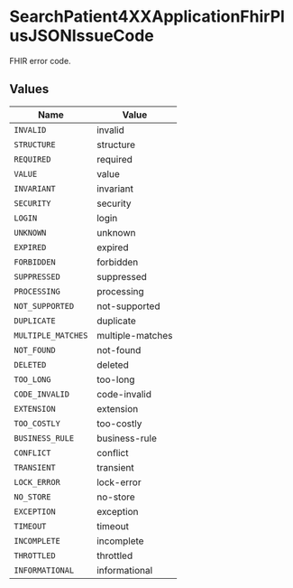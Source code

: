 # SearchPatient4XXApplicationFhirPlusJSONIssueCode

FHIR error code.


## Values

| Name               | Value              |
| ------------------ | ------------------ |
| `INVALID`          | invalid            |
| `STRUCTURE`        | structure          |
| `REQUIRED`         | required           |
| `VALUE`            | value              |
| `INVARIANT`        | invariant          |
| `SECURITY`         | security           |
| `LOGIN`            | login              |
| `UNKNOWN`          | unknown            |
| `EXPIRED`          | expired            |
| `FORBIDDEN`        | forbidden          |
| `SUPPRESSED`       | suppressed         |
| `PROCESSING`       | processing         |
| `NOT_SUPPORTED`    | not-supported      |
| `DUPLICATE`        | duplicate          |
| `MULTIPLE_MATCHES` | multiple-matches   |
| `NOT_FOUND`        | not-found          |
| `DELETED`          | deleted            |
| `TOO_LONG`         | too-long           |
| `CODE_INVALID`     | code-invalid       |
| `EXTENSION`        | extension          |
| `TOO_COSTLY`       | too-costly         |
| `BUSINESS_RULE`    | business-rule      |
| `CONFLICT`         | conflict           |
| `TRANSIENT`        | transient          |
| `LOCK_ERROR`       | lock-error         |
| `NO_STORE`         | no-store           |
| `EXCEPTION`        | exception          |
| `TIMEOUT`          | timeout            |
| `INCOMPLETE`       | incomplete         |
| `THROTTLED`        | throttled          |
| `INFORMATIONAL`    | informational      |